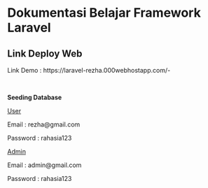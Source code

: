 # Dokumentasi Belajar Framework Laravel
 
 ## Link Deploy Web
<p>Link Demo : https://laravel-rezha.000webhostapp.com/-</p>
<br>

<p><b>Seeding Database</b></p>
<p><u>User</u></p>
<p>Email : rezha@gmail.com</p>
<p>Password : rahasia123</p>
<p><u>Admin</u></p>
<p>Email : admin@gmail.com</p>
<p>Password : rahasia123</p>
<br>

<!-- <p><b>Link Dokumentasi API</b></p>
<img src='template/images/postman.jpg' width="100%"> -->

